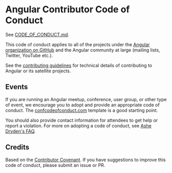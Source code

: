 # Angular Contributor Code of Conduct

See [CODE_OF_CONDUCT.md](https://github.com/angular/code-of-conduct/blob/master/CODE_OF_CONDUCT.md).

This code of conduct applies to all of the projects under the [Angular organization on GitHub](https://github.com/orgs/angular/) and the Angular community at large (mailing lists, Twitter, YouTube etc.).

See the [contributing guidelines](https://github.com/angular/angular/blob/master/CONTRIBUTING.md) for technical details of contributing to Angular or its satellite projects.

## Events

If you are running an Angular meetup, conference, user group, or other type of event, we encourage you to adopt and provide an appropriate code of conduct. The [confcodeofconduct.com](http://confcodeofconduct.com/) template is a good starting point.

You should also provide contact information for attendees to get help or report a violation. For more on adopting a code of conduct, see [Ashe Dryden's FAQ](http://ashedryden.com/blog/codes-of-conduct-101-faq).

## Credits

Based on the [Contributor Covenant](https://github.com/EthicalSource/contributor_covenant). If you have suggestions to improve this code of conduct, please submit an issue or PR.
